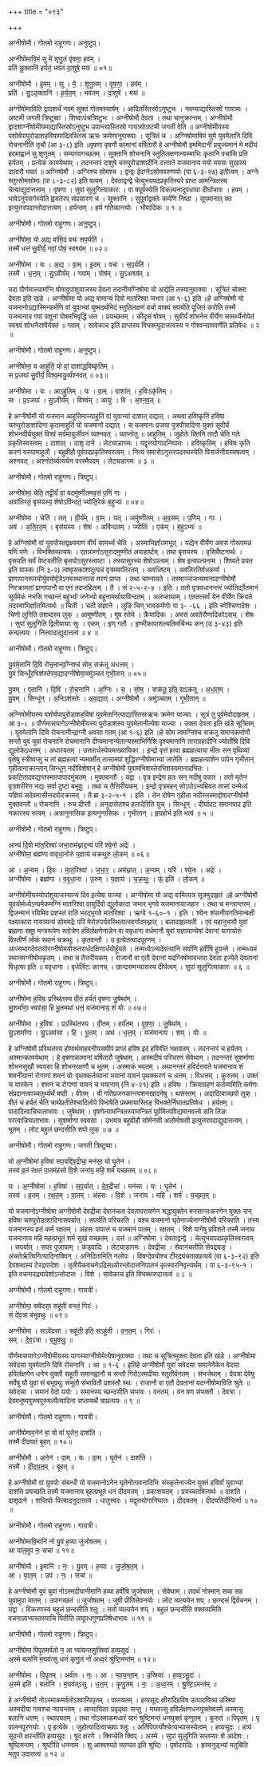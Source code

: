 +++
title = "०९३"

+++


अग्नीषोमौ। गोतमो राहूगणः। अनुष्टुप्।

अग्नी॑षोमावि॒मं सु मे॑ शृणु॒तं वृ॑षणा॒ हव॑म् ।  
प्रति॑ सू॒क्तानि॑ हर्यतं॒ भव॑तं दा॒शुषे॒ मयः॑ ॥ ०१॥

अग्नी॑षोमौ । इ॒मम् । सु । मे॒ । शृ॒णु॒तम् । वृ॒ष॒णा॒ । हव॑म् ।  
प्रति॑ । सु॒ऽउ॒क्तानि॑ । ह॒र्य॒त॒म् । भव॑तम् । दा॒शुषे॑ । मयः॑ ॥

अग्नीषोमाविति द्वादशर्चं नवमं सूक्तं गोतमस्यार्षम् । आदितस्तिस्रोऽनुष्टुभः । नवम्याद्यास्तिस्रो गायत्र्यः । अष्टमी जगती त्रिष्टुब्वा । शिष्वाःपंचत्रिष्टुभः । अग्नीषोमौ देवता । तथा चानुक्रान्तम् । अग्नीषोमौ द्वादशाग्नीषोमीयमाद्यास्तिस्रोऽनुष्टुभ उपान्त्यास्तिस्रो गायत्र्योऽष्टमी जगती वेति ॥ अग्नीषोमीयस्य पशोर्वपापुरोडाशहविषामादितस्तिस्र ऋचः क्रमेणानुवाक्याः । सूत्रितं च । अग्निषोमाविमं सुमे युवमेतानि दिवि रोचनानीति तृचौ (आ ३-८) इति ॥वृषणा वृषणौ कामानां वर्षितारौ हे अग्नीषोमौ इममिदानीं प्रयुज्यमानं मे मदीयं हवमाह्वानं सु शृणुतम् । सम्यगवगच्छतम् । सूक्तानि शोभनानि स्तुतिलक्षणान्यस्माभिः कृतानि वचांसि प्रति हर्यतम् । प्रत्येकं कामयेथाम् । तदनन्तरं दाशुषे चरुपुरोडाशादीनि दत्तवते यजमानाय मयो मयसः सुखस्य दातारौ भवतं ॥ अग्निषोमौ । अग्निश्च सोमश्च । द्वन्द्वः ईदग्नेऽसोमवरुणयोः (पा ६-३-२७) इतीत्वम् । अग्नेः स्तुत्सोमसोमाः (पा ८-३-८२) इति षत्वम् । देवताद्वन्द्वे चेत्युभयपदप्रकृतिस्वरे प्राप्त आमन्त्रितस्य चेत्याद्युदात्तत्वम् । वृषणा । सुपां सुलुगित्याकारः । वा षपूर्वस्येति विकल्पनादुपधाया दीर्घाभावः । हवम् । भावेऽनुपसर्गस्येति ह्वयतेरप् संप्रसारणं च । सूक्तानि । सुपूर्वाद्वक्तेः कर्मणि निष्ठा । सूपमानात् क्त इत्युत्तरपदान्तोदात्तत्वम् । हर्यन्तम् । हर्य गतिकान्त्योः । भौवादिकः ॥ १ ॥

अग्नीषोमौ। गोतमो राहूगणः। अनुष्टुप्।

अग्नी॑षोमा॒ यो अ॒द्य वा॑मि॒दं वचः॑ सप॒र्यति॑ ।  
तस्मै॑ धत्तं सु॒वीर्यं॒ गवां॒ पोषं॒ स्वश्व्य॑म् ॥ ०२॥

अग्नी॑षोमा । यः । अ॒द्य । वा॒म् । इ॒दम् । वचः॑ । स॒प॒र्यति॑ ।  
तस्मै॑ । ध॒त्त॒म् । सु॒ऽवीर्य॑म् । गवा॑म् । पोष॑म् । सु॒ऽअश्व्य॑म् ॥

यदा पौर्णमास्यामग्नि षोमावुपांशुयाजस्य देवता तदानीमग्निषोमा यो अद्येति तस्यानुवाक्या । सूत्रितं चोक्ता देवता इति खंडे । अग्नीषोमा यो अद्य वामान्यं दिवो मातरिश्वा जभार (आ १-६) इति ॥हे अग्निषोमौ यो यजमानोऽद्यास्मिन्कर्मणि वां युवाभ्यां युष्मदर्थमिदं स्तुतिलक्षणं वचो वाक्यं सपर्यति पूजितं करोति तस्मै यजमानाय गवां पशूनां पोषमभिवृद्धिं धत्त । प्रयच्छतम् । कीदृसं षोषम् । सुवीर्यं शोभनेन वीर्येण सामर्थ्येनोपेतं स्वश्व्यं शोभनैरश्वैर्यक्तं ॥ गवाम् । सावेकाच इति प्राप्तस्य विभक्त्युदात्तत्वस्य न गोश्वन्साववर्णेति प्रतिषेधः ॥ २ ॥

अग्नीषोमौ। गोतमो राहूगणः। अनुष्टुप्।

अग्नी॑षोमा॒ य आहु॑तिं॒ यो वां॒ दाशा॑द्ध॒विष्कृ॑तिम् ।  
स प्र॒जया॑ सु॒वीर्यं॒ विश्व॒मायु॒र्व्य॑श्नवत् ॥ ०३॥

अग्नी॑षोमा । यः । आऽहु॑तिम् । यः । वा॒म् । दाशा॑त् । ह॒विःऽकृ॑तिम् ।  
सः । प्र॒ऽजया॑ । सु॒ऽवीर्य॑म् । विश्व॑म् । आयुः॑ । वि । अ॒श्न॒व॒त् ॥

हे अग्नीषोमौ यो यजमान आहुतिमाज्याहुतिं वां युवाभ्यां दाशात् दद्यात् । अथवा हविष्कृतिं हविषा चरुपुरोडाशादिना कृतामाहुतिं यो यजमानो दद्यात् । स यजमानः प्रजया पुत्रपौत्रादिना युक्तं सुवीर्यं शोभनवीर्ययुक्तं विश्वं सर्वमायुर्जीवनं व्यश्नवत् । व्याप्नोतु ॥ आहुतिम् । जुहोतेः क्तिनि तादौ चेति गतेः प्रकृतिस्वरत्वम् । दाशात् । दाशृ दाने । लेट्याडागमः । यद्वृत्तयोगादनिघातः । हविष्कृतिम् । हविषः कृति करणं यस्यामाहुतौ । बहुव्रीहौ पूर्वपदप्रकृतिस्वरत्वम् । नित्यं समासेऽनुत्तरपदस्थस्येति विसर्जनीयस्यषत्वम् । अश्नवत् । अश्नोतेर्व्यत्ययेन परस्मैपदम् । लेट्यडागमः ॥ ३ ॥

अग्नीषोमौ। गोतमो राहूगणः। त्रिष्टुप्।

अग्नी॑षोमा॒ चेति॒ तद्वी॒र्यं॑ वां॒ यदमु॑ष्णीतमव॒सं प॒णिं गाः ।  
अवा॑तिरतं॒ बृस॑यस्य॒ शेषोऽवि॑न्दतं॒ ज्योति॒रेकं॑ ब॒हुभ्यः॑ ॥ ०४॥

अग्नी॑षोमा । चेति॑ । तत् । वी॒र्य॑म् । वा॒म् । यत् । अमु॑ष्णीतम् । अ॒व॒सम् । प॒णिम् । गाः ।  
अव॑ । अ॒ति॒र॒त॒म् । बृस॑यस्य । शेषः॑ । अवि॑न्दतम् । ज्योतिः॑ । एक॑म् । ब॒हुऽभ्यः॑ ॥

हे अग्निषोमौ वां युवयोस्तद्वक्ष्यमाणं वीर्यं सामर्थ्यं चेति । अस्माभिर्ज्ञातमभूत् । यद्येन वीर्येण अवसं गोरूपमन्नं पणिं पणेः । विभक्तिव्यत्ययः । एतन्नाम्नोऽसुरादमुष्णीतं अपाहार्ष्टम् । तथा बृसयस्य । वृसिर्वेष्टनार्थः । वृसयति सर्वं वेष्टयतीति बृसयोऽसुरस्त्वष्टा । तस्यासुरस्य शेषोऽपत्यम् । शेष इत्यपत्यनाम । शिष्यते प्रयत इति यास्कः (नि ३-२) त्वष्वृसकाशादुत्पन्नं वृत्रमवातिरतम् । अवधिष्टम् । अवतिरतिर्वधकर्मा । प्राणापानरूपयोर्युवयोर्वृत्रेऽनवस्थानात्स मरणं प्राप्तः । तथा चाम्नायते । तस्माज्जंजभ्यमानादग्नीषोमौ निरक्रामतां प्राणापानौ वा एनं तदजहिताम् । तै । सं २-५-२-४ । इति । ततो वृत्रवधानन्तरं ज्योतिर्द्योतमानं सूर्यमेकं नभसि गच्छन्तं बहुभ्यो जनेभ्यो बहूनामर्थायाविन्दतम् । अलप्साथाम् । एततत्सर्वं येन वीर्येण क्रियते तदस्माभिर्ज्ञातमित्यर्थः ॥ चिती । चती संज्ञाने । लुङि चिण् भावकर्मणोः पा ३- -६६ । इति च्णेश्चिणादेशः । चिणो लुगिति तशब्दस्य लुक् । आमुष्णीतम् । मुष स्तेये । क्रैयादिकः । अवसं अवतेरौणादिकोऽसच् । शेषः । सुपां सुलुगिति द्वितीयायाः सुः । एकम् । इण् गतौ । इण्भीकापाशल्यतिमर्चिभ्यः कन् (उ ३-४३) इति कन्प्रत्ययः । नित्त्वादाद्युदात्तत्वं ॥ ४ ॥

अग्नीषोमौ। गोतमो राहूगणः। त्रिष्टुप्।

यु॒वमे॒तानि॑ दि॒वि रो॑च॒नान्य॒ग्निश्च॑ सोम॒ सक्र॑तू अधत्तम् ।  
यु॒वं सिन्धूँ॑र॒भिश॑स्तेरव॒द्यादग्नी॑षोमा॒वमु॑ञ्चतं गृभी॒तान् ॥ ०५॥

यु॒वम् । ए॒तानि॑ । दि॒वि । रो॒च॒नानि॑ । अ॒ग्निः । च॒ । सो॒म॒ । सक्र॑तू॒ इति॒ सऽक्र॑तू । अ॒ध॒त्त॒म् ।  
यु॒वम् । सिन्धू॑न् । अ॒भिऽश॑स्तेः । अ॒व॒द्यात् । अग्नी॑षोमौ । अमु॑ञ्चतम् । गृ॒भी॒तान् ॥

अग्निषोमीयस्य पशोर्वपापुरोडाशहविषां युवमेतानित्याद्यास्तिस्रऋचः क्रमेण याज्याः । सूत्रं तु पूर्वमेवोदाहृतम् । आ ३-८ ॥ पौर्णमासयागेऽग्नीषोमीयस्य पुरोडाशस्य युवमेतानीत्येषा याज्या । उक्ता देवता इति खंडे सूत्रितम् । युवमेतानि दिवि रोचनानीन्द्राग्नी अवसा गतम् (आ १-६) इति ॥हे सोम त्वमग्निश्च सक्रतू समानकर्माणौ सन्तौ युवं युवां रोचनानि रोचमानानि दीप्यमानान्येतान्यस्माभिर्निशि दृश्यमानानि ताराग्रहादीनि ज्योतींषि दिवि द्युलोकेऽधत्तम् । अधारयतम् । उत्तरार्धस्येयमाख्यायिका । इन्द्रो वृत्तं हत्वा ब्रह्महत्याया भीतः सन् पृथिव्यां वृक्षेषु स्त्रीष्वप्सु च तां ब्रह्महत्वां न्यमार्क्षीत् तासामपां शुद्धिरग्नीषोमाभ्यां जातेति । ब्रह्महत्यांशेन पापेन गृभीतान् गृहीतानाक्रान्तान् सिन्धून् नदीविशेषान् हे अग्नीषोमौ युवामभिशस्तेरभिशस्यमानादभितः । प्रकटितादवद्यात्तस्मात्पापादमुंचतम् । मुक्तवन्तौ । यद्वा । वृत्र इन्द्रेण हतः सन् नदीषु पपात । ततो मृतेन वृत्रशरीरेण नद्यः सर्वा दुष्टा बभूवुः । तथा च तैत्तिरीयकम् । इन्द्रो वृत्रमहन् सोऽपोऽभ्यम्रियत तासां यन्मेध्यं यज्ञियं सदेवमासीत्तदपोदक्रामत् । तै ब्रा ३-२-५-१ । इति । तेन दोषेण गृहीता नदीस्तस्माद्दोषादग्नीषोमौ मुक्तवन्तौ ॥ रोचनानि । रुच दीप्तौ । अनुदात्तेतश्च हलादेरिति युच् । सिन्धून् । दीर्घादट समानपाद इति नकारस्य रुत्वम् । अत्रानुनासिक इत्यनुनासिकः । गृभीतान् । हृग्रहोर्भ इति भत्वं ॥ ५ ॥

अग्नीषोमौ। गोतमो राहूगणः। त्रिष्टुप्।

आन्यं दि॒वो मा॑त॒रिश्वा॑ जभा॒राम॑थ्नाद॒न्यं परि॑ श्ये॒नो अद्रेः॑ ।  
अग्नी॑षोमा॒ ब्रह्म॑णा वावृधा॒नोरुं य॒ज्ञाय॑ चक्रथुरु लो॒कम् ॥ ०६॥

आ । अ॒न्यम् । दि॒वः । मा॒त॒रिश्वा॑ । ज॒भा॒र॒ । अम॑थ्नात् । अ॒न्यम् । परि॑ । श्ये॒नः । अद्रेः॑ ।  
अग्नी॑षोमा । ब्रह्म॑णा । व॒वृ॒धा॒ना । उ॒रुम् । य॒ज्ञाय॑ । च॒क्र॒थुः॒ । ऊं॒ इति॑ । लो॒कम् ॥

अग्नीषोमीयस्योपांशुयाजस्यान्यं दिव इत्येषा याज्या । अग्नीषोमा यो अद्य वामित्यत्र सूत्रमुदाहृतं ॥हे अग्नीषोमौ युवयोर्मध्येऽन्यमेकमग्निं मातरिश्वा वायुर्दिवो द्युलोकादा जभार भृगवे यजमानायाजहार । तथा च मन्त्रान्तरम् । द्विजन्मानं रयिमिव प्रशस्तं रातिं भरद्भृगवे मातरिश्वा । ऋग्वे १-६०-१ । इति । श्येनः शंसनीयगतिमान्बक्षी पक्ष्याकारा गायत्र्यन्यं सोममद्रेः परि मेरोरुपर्यवस्थितात्स्वर्गादमथ्नात् । बलादाहृतवती । एवं महानुभावौ युवां ब्रह्मणा स्रष्ट्रा मन्त्ररूपेण स्तोत्रेण हविर्लक्षणेनान्नेन वा ववृधाना वर्धमानौ युवां यज्ञायान्येषां देवानां यागायोरुं विस्तीर्णं लोकं स्थानं चक्रथुः । कृतवन्तौ । उ इत्येतत्पादपूरणम् । आज्यभागदेवतयोरग्नीषोमयोरुत्तरार्धदक्षिणार्धयोर्हूयते । तन्मध्येऽन्यदेवत्यानि सर्वाणि हवींषि हूयन्ते । तन्मध्यमं स्थानमग्नीषोमकृतम् । तथा च तैत्तरीयकम् । राजानौ वा एतौ देवानां यदग्निषोमावन्तरा देवता इज्येते देवतानां विधृत्या इति ॥ ववृधाना । वृधेर्लिटः कानच् । छान्दसमभ्यासस्य दीर्घत्वम् । सुपां सुलुगित्याकारः ॥ ६ ॥

अग्नीषोमौ। गोतमो राहूगणः। त्रिष्टुप्।

अग्नी॑षोमा ह॒विषः॒ प्रस्थि॑तस्य वी॒तं हर्य॑तं वृषणा जु॒षेथा॑म् ।  
सु॒शर्मा॑णा॒ स्वव॑सा॒ हि भू॒तमथा॑ धत्तं॒ यज॑मानाय॒ शं योः ॥ ०७॥

अग्नी॑षोमा । ह॒विषः॑ । प्रऽस्थि॑तस्य । वी॒तम् । हर्य॑तम् । वृ॒ष॒णा॒ । जु॒षेथा॑म् ।  
सु॒ऽशर्मा॑णा । सु॒ऽअव॑सा । हि । भू॒तम् । अथ॑ । ध॒त्त॒म् । यज॑मानाय । शम् । योः ॥

हे अग्निषोमौ प्रस्थितस्य होमार्थमाहवनीयसमीपं प्राप्तं हविष इदं हविर्वीतं भक्षयतम् । तदनन्तरं च हर्यतम् । अस्मान्कामयेथाम् । हे वृषणाकामानां वर्षितारौ जुषेथाम् । अस्मदीयं परिचरणं सेवेथाम् । तदनन्तरं सुशर्माणा शोभनसुखौ स्ववसा हि शोभनरक्षणौ च भूतम् । अस्माकं भवतम् । अथानन्तरं हविर्दत्तवते यजमानाय शं शमनीयानां रोगाणां शमनं योः पृथक्कर्तव्यानां भयानां यावनं पृथक्करणं च धत्तम् । विधत्तम् । कुरुतम् । उक्तं च यास्केन । शमनं च रोगाणां यावनं च भयानाम् (नि ४-२१) इति ॥ हविषः । क्रियाग्रहणं कर्तव्यमिति कर्मणः संप्रदानत्वाच्चतुर्थ्यर्थे षष्ठी । वीतम् । वी गतिप्रजनकान्त्यशनखादनेषु । थसस्तम् । अदादित्वाच्छपो लुक् । वीतं च हर्यतं चेति चार्थप्रतीतेश्चादिलोपे विभाषेति प्रथमायास्तिङ् विभक्तेर्निघातप्रतिषेधः । हर्यतम् । पादादित्वान्निघाताभावः । जुषेथाम् । वृषणेत्यामन्त्रितस्यामन्त्रितं पूर्वमित्यविद्यमानवत्त्वे सति तिङः परत्वान्निघाताभावः । सुशर्माणा स्ववसा । उभयत्र बहुव्रीहौ सोर्मनसी अलोमोषसी इत्युत्तरपदाद्युदात्तत्वम् । भूतम् । लोट बहुलं छन्दसीति शपो लुक् ॥ ७ ॥

अग्नीषोमौ। गोतमो राहूगणः। जगती त्रिष्टुब्वा।

यो अ॒ग्नीषोमा॑ ह॒विषा॑ सप॒र्याद्दे॑व॒द्रीचा॒ मन॑सा॒ यो घृ॒तेन॑ ।  
तस्य॑ व्र॒तं र॑क्षतं पा॒तमंह॑सो वि॒शे जना॑य॒ महि॒ शर्म॑ यच्छतम् ॥ ०८॥

यः । अ॒ग्नीषोमा॑ । ह॒विषा॑ । स॒प॒र्यात् । दे॒व॒द्रीचा॑ । मन॑सा । यः । घृ॒तेन॑ ।  
तस्य॑ । व्र॒तम् । र॒क्ष॒त॒म् । पा॒तम् । अंह॑सः । वि॒शे । जना॑य । महि॑ । शर्म॑ । य॒च्छ॒त॒म् ॥

यो यजमानोऽग्नीषोमा अग्नीषोमौ देवद्रीचा देवानंचता देवतापरायणेन श्रद्धायुक्तेन मनसान्तःकरणेन युक्तः सन् हविषा चरुपुरोडाशादिनासपर्यात् । सपर्यति परिचरति । यश्च यजमानो घृतेनाज्येनाग्नीषोमौ परिचरति । तस्य यजमानस्य व्रतं कर्म रक्षतम् । अंहसः पापात्तं च यजमानं पातम् । रक्षतम् । विशे यागेषु प्रविशते तस्मै जनाय यजमानाय महि महत्प्रभूतं शर्म सुखं यच्छतम् । दत्तं ॥ अग्निषोमा । देवताद्वन्द्वे । चेत्युभयपदप्रकृतिस्वरत्वम् । सपर्यात् । सपर पूजायाम् । कंड्वादिः । लेट्याडागमः । देवद्रीचा । सेवानंचतीति सेवद्र्यङ् । अंचतेर्ऋत्विगित्यादिनाक्विन् । अनिदितामिति नलोपः । विषग्देवयोश्च टीरद्र्यंचतावप्रत्यये (पा ६-३-९२) इति देवशब्दस्य टेरद्र्यादेशः । तृतीयैकवचनेऽद्रिसध्र्योरन्तोदात्तनिपातनं कृत्स्वरनिवृत्त्यर्थम् । पा ६-३-९५-१ । इति वचनादद्र्यादेशोऽन्तोदात्तः । विशे । सावेकाच इति विभक्तरुदात्तत्वं ॥ ८ ॥

अग्नीषोमौ। गोतमो राहूगणः। गायत्री।

अग्नी॑षोमा॒ सवे॑दसा॒ सहू॑ती वनतं॒ गिरः॑ ।  
सं दे॑व॒त्रा ब॑भूवथुः ॥ ०९॥

अग्नी॑षोमा । सऽवे॑दसा । सहू॑ती॒ इति॒ सऽहू॑ती । व॒न॒त॒म् । गिरः॑ ।  
सम् । दे॒व॒ऽत्रा । ब॒भू॒व॒थुः॒ ॥

पौर्णमासयागेऽग्नीषोमीयस्य यागस्याग्नीषोमेत्येषानुवाक्या । तथा च सूत्रितमुक्ता देवता इति खंडे । अग्नीषोमा सवेदसा युवमेतानि दिवि रोचनानि । आ ॥ १-६ । इतिहे अग्नीषोमौ युवां सवेदसा समानेनैकेन वेदसा हविर्लक्षणेन धनेन युक्तौ सहूती समानह्वानौ च सन्तौ गिरोऽस्मदीयाः स्तुतीर्वनतम् । संभजेथाम् । देवत्रा देवेषु सर्वेषु यौ युवां सं बभूवथुः संभूतौ संभावितौ प्रशस्तौ स्थः । राजानौ वा एतौ देवतानां यदग्नीषोमाविति श्रुतेः ॥ सवेदसा । समानं वेदो ययोः । समानस्य च्छन्दसीति सभावः । वनतम् । वन षण संभक्तौ । देवत्रा । देवमनुष्यपुरुषपुरुमर्त्येत्यादिना सप्तम्यर्थे त्राप्रत्ययः ॥ ९ ॥

अग्नीषोमौ। गोतमो राहूगणः। गायत्री।

अग्नी॑षोमाव॒नेन॑ वां॒ यो वां॑ घृ॒तेन॒ दाश॑ति ।  
तस्मै॑ दीदयतं बृ॒हत् ॥ १०॥

अग्नी॑षोमौ । अ॒नेन॑ । वा॒म् । यः । वा॒म् । घृ॒तेन॑ । दाश॑ति ।  
तस्मै॑ । दी॒द॒य॒त॒म् । बृ॒हत् ॥

हे अग्नीषोमौ वां युवयोः संबन्धी यो यजमानोऽनेन घृतेनोत्पवनादिभिः संस्कृतेनाज्येन युक्तं हविर्वां युवाभ्यां दाशति प्रयच्छति तस्मै यजमानाय बृहत्प्रभूतं धनं दीदयतम् । प्रकाशयतम् । प्रयच्चतमित्यर्थः ॥ दाशति । दाशृदाने । शप्तिपोः पित्त्वादनुदात्तत्वे । धातुस्वरः । यद्वृत्तयोगानिघातः । दीदयतम् । दीदयतिर्दीप्तिर्मा ॥ १० ॥

अग्नीषोमौ। गोतमो राहूगणः। गायत्री।

अग्नी॑षोमावि॒मानि॑ नो यु॒वं ह॒व्या जु॑जोषतम् ।  
आ या॑त॒मुप॑ नः॒ सचा॑ ॥ ११॥

अग्नी॑षोमौ । इ॒मानि॑ । नः॒ । यु॒वम् । ह॒व्या । जु॒जो॒ष॒त॒म् ।  
आ । या॒त॒म् । उप॑ । नः॒ । सचा॑ ॥

हे अग्नीषोमौ युवं युवां नोऽस्मदीयानीमानि हव्या हवींषि जुजोषतम् । सेवेथाम् । तदर्थं नोस्मान् सचा सह युवामुपा यातम् । उपागच्छतं ॥ जुजोषतम् । जुषी प्रीतिसेवनयोः । लोट व्यत्ययेन शप् । छान्दसं द्विर्वचनम् । यद्वा । विकरणस्य बहुलं छन्दसीति श्लुः । ततो व्यत्ययेन शप् । बहुलं छन्दसीति वक्तव्यमिति वचनान्नाभ्यस्तस्याचि पितीति लघूपधगुणप्रतिषेधाभावः ॥ ११ ॥

अग्नीषोमौ। गोतमो राहूगणः। त्रिष्टुप्।

अग्नी॑षोमा पिपृ॒तमर्व॑तो न॒ आ प्या॑यन्तामु॒स्रिया॑ हव्य॒सूदः॑ ।  
अ॒स्मे बला॑नि म॒घव॑त्सु धत्तं कृणु॒तं नो॑ अध्व॒रं श्रु॑ष्टि॒मन्त॑म् ॥ १२॥

अग्नी॑षोमा । पि॒पृ॒तम् । अर्व॑तः । नः॒ । आ । प्या॒य॒न्ता॒म् । उ॒स्रियाः॑ । ह॒व्य॒ऽसू॒दः॑ ।  
अ॒स्मे इति॑ । बला॑नि । म॒घव॑त्ऽसु । ध॒त्त॒म् । कृ॒णु॒तम् । नः॒ । अ॒ध्व॒रम् । श्रु॒ष्टि॒ऽमन्त॑म् ॥

हे अग्नीषोमौ नोऽस्माकमर्वतोऽश्वान्पिपृतम् । पालयतम् । हव्यसूदः क्षीरादिहविष उत्पादयित्र्य उस्रिया अस्मदीया गावश्चा प्यायन्ताम् । आप्यायिताः प्रवृद्थाः सन्तु । मघवत्सु हविर्लक्षणधनयुक्तेष्वस्मे अस्मासु बलानि धत्तम् । स्थापयतम् । तथा नोऽस्माकमध्वरं यागं श्रुष्टिमन्तं धनयुक्तं कृणुतम् । कुरुतं ॥ पिपृतम् । पृ पालनपूरणयोः । पृ इत्येके । जुहोत्यादित्वाच्छपः श्लुः । अर्तिपिपर्त्योश्चेत्यभ्यासस्येत्वम् । हव्यसूदः । हव्यं सूदन्ते क्षरन्तीति हव्यसूदः । षूद क्षरणे । क्विप्चेति क्विप् । अस्मे । सुपां सुलुगिति सप्तम्याः शे आदेशः । श्रुष्टिमन्तम् । श्रुष्टीति धननाम । शु आश्वश्यते व्याप्यत इति श्रुष्टिः । पृषोदरादिः । ह्रस्वनुड्भ्यां मतुबिति मतुप उदात्तत्वं ॥ १२ ॥
